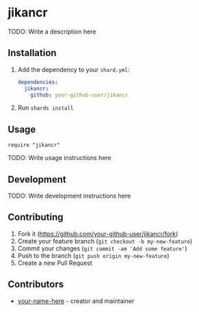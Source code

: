 # jikancr

TODO: Write a description here

## Installation

1. Add the dependency to your `shard.yml`:

   ```yaml
   dependencies:
     jikancr:
       github: your-github-user/jikancr
   ```

2. Run `shards install`

## Usage

```crystal
require "jikancr"
```

TODO: Write usage instructions here

## Development

TODO: Write development instructions here

## Contributing

1. Fork it (<https://github.com/your-github-user/jikancr/fork>)
2. Create your feature branch (`git checkout -b my-new-feature`)
3. Commit your changes (`git commit -am 'Add some feature'`)
4. Push to the branch (`git push origin my-new-feature`)
5. Create a new Pull Request

## Contributors

- [your-name-here](https://github.com/your-github-user) - creator and maintainer
